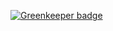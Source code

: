 
[![Greenkeeper badge](https://badges.greenkeeper.io/cytoscape/cyjs-sample.svg)](https://greenkeeper.io/)
